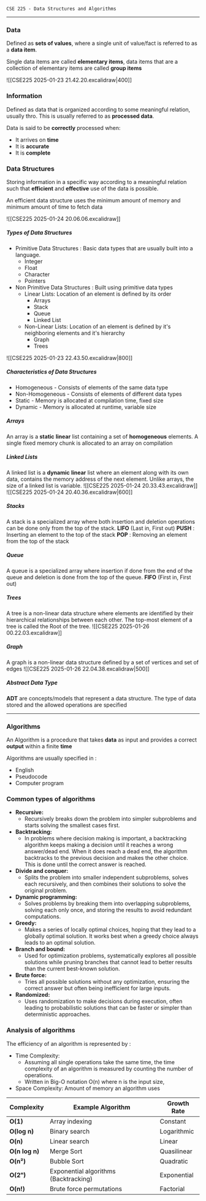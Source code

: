 `CSE 225 - Data Structures and Algorithms`

---
### Data 
Defined as **sets of values**, where a single unit of value/fact is referred to as a **data item**.

Single data items are called **elementary items**, data items that are a collection of elementary items are called **group items**

![[CSE225 2025-01-23 21.42.20.excalidraw|400]]
### Information
Defined as data that is organized according to some meaningful relation, usually thro. This is usually referred to as **processed data**.

Data is said to be **correctly** processed when:
- It arrives on **time**
- It is **accurate**
- It is **complete**


### Data Structures
Storing information in a specific way according to a meaningful relation such that **efficient** and **effective** use of the data is possible. 

An efficient data structure uses the minimum amount of memory and minimum amount of time to fetch data

![[CSE225 2025-01-24 20.06.06.excalidraw]]



##### **Types of Data Structures**
- Primitive Data Structures : Basic data types that are usually built into a language.
	- Integer
	- Float
	- Character
	- Pointers
- Non Primitive Data Structures : Built using primitive data types
	- Linear Lists: Location of an element is defined by its order
		- Arrays
		- Stack
		- Queue
		- Linked List
	- Non-Linear Lists: Location of an element is defined by it's neighboring elements and it's hierarchy  
		- Graph
		- Trees

![[CSE225 2025-01-23 22.43.50.excalidraw|800]]

##### **Characteristics of Data Structures**
- Homogeneous - Consists of elements of the same data type 
- Non-Homogeneous - Consists of elements of different data types
- Static - Memory is allocated at compilation time, fixed size
- Dynamic - Memory is allocated at runtime, variable size

##### Arrays
An array is a **static** **linear** list containing a set of **homogeneous** elements. 
A single fixed memory chunk is allocated to an array on compilation

##### Linked Lists
A linked list is a **dynamic** **linear** list where an element along with its own data, contains the memory address of the next element. 
Unlike arrays, the size of a linked list is variable.
![[CSE225 2025-01-24 20.33.43.excalidraw]]
![[CSE225 2025-01-24 20.40.36.excalidraw|600]]
##### Stacks
A stack is a specialized array where both insertion and deletion operations can be done only from the top of the stack. **LIFO** (Last in, First out) 
**PUSH** : Inserting an element to the top of the stack
**POP** : Removing an element from the top of the stack
##### Queue
A queue is a specialized array where insertion if done from the end of the queue and deletion is done from the top of the queue. **FIFO** (First in, First out)
##### Trees
A tree is a non-linear data structure where elements are identified by their hierarchical relationships between each other. The top-most element of a tree is called the Root of the tree.
![[CSE225 2025-01-26 00.22.03.excalidraw]]
##### Graph
A graph is a non-linear data structure defined by a set of vertices and set of edges
![[CSE225 2025-01-26 22.04.38.excalidraw|500]]

##### Abstract Data Type
**ADT** are concepts/models that represent a data structure. The type of data stored and the allowed operations are specified



---
### Algorithms
An Algorithm is a procedure that takes **data** as input and provides a correct **output** within a finite **time** 

Algorithms are usually specified in :
- English
- Pseudocode
- Computer program

### Common types of algorithms
- **Recursive:**
    - Recursively breaks down the problem into simpler subproblems and starts solving the smallest cases first.
- **Backtracking:**
    - In problems where decision making is important, a backtracking algorithm keeps making a decision until it reaches a wrong answer/dead end. When it does reach a dead end, the algorithm backtracks to the previous decision and makes the other choice. This is done until the correct answer is reached.
- **Divide and conquer:**
    - Splits the problem into smaller independent subproblems, solves each recursively, and then combines their solutions to solve the original problem.
- **Dynamic programming:**
    - Solves problems by breaking them into overlapping subproblems, solving each only once, and storing the results to avoid redundant computations.
- **Greedy:**
    - Makes a series of locally optimal choices, hoping that they lead to a globally optimal solution. It works best when a greedy choice always leads to an optimal solution.
- **Branch and bound:**
    - Used for optimization problems, systematically explores all possible solutions while pruning branches that cannot lead to better results than the current best-known solution.
- **Brute force:**
    - Tries all possible solutions without any optimization, ensuring the correct answer but often being inefficient for large inputs.
- **Randomized:**
    - Uses randomization to make decisions during execution, often leading to probabilistic solutions that can be faster or simpler than deterministic approaches.
### Analysis of algorithms
The efficiency of an algorithm is represented by :
- Time Complexity:
	- Assuming all single operations take the same time, the time complexity of an algorithm is measured by counting the number of operations.
	- Written in Big-O notation O(n) where n is the input size,
- Space Complexity: Amount of memory an algorithm uses

| Complexity     | Example Algorithm                     | Growth Rate |
| -------------- | ------------------------------------- | ----------- |
| **O(1)**       | Array indexing                        | Constant    |
| **O(log n)**   | Binary search                         | Logarithmic |
| **O(n)**       | Linear search                         | Linear      |
| **O(n log n)** | Merge Sort                            | Quasilinear |
| **O(n²)**      | Bubble Sort                           | Quadratic   |
| **O(2ⁿ)**      | Exponential algorithms (Backtracking) | Exponential |
| **O(n!)**      | Brute force permutations              | Factorial   |
